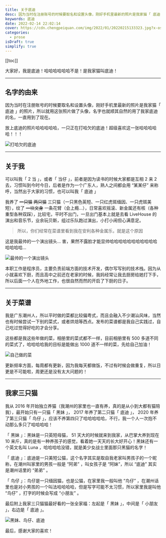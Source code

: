 ```yaml
---
title: 关于底迪
desc: 因为当时在注册账号的时候要取名和设置头像，刚好手机里最新的照片是我家猫「 底迪 」的照片，所以就用这张照片做了头像，名字也就顺其自然的用了我家底迪的名，一直用到了现在。
keywords: 底迪
date: 2022-02-14 22:02:14
cover: https://cdn.chengpeiquan.com/img/2022/01/20220215133323.jpg?x-oss-process=image/interlace,1
categories:
  - prose
isDraft: true
simplify: true
---
```


[[toc]]

大家好，我是底迪！哈哈哈哈哈哈不是！是我家猫叫底迪！

---

## 名字的由来

因为当时在注册账号的时候要取名和设置头像，刚好手机里最新的照片是我家猫「 底迪 」的照片，所以就用这张照片做了头像，名字也就顺其自然的用了我家底迪的名，一直用到了现在。

放上底迪的照片哈哈哈哈哈，一只正在打哈欠的底迪！超级喜欢这一张哈哈哈哈哈！！！

![打哈欠的底迪](https://cdn.chengpeiquan.com/img/2022/02/20220219160424.jpg?x-oss-process=image/interlace,1)

---

## 关于我

可以叫我「 2 当 」，或者「 当仔 」，前者是因为读书的时候大家都是互相 2 来 2 去，习惯叫到今时今日，后者是作为一个广东人，熟人之间都会用 “某某仔” 来称呼，当然出于大家的习惯，也可以叫我「 底迪 」

我养了 ~~一只猫~~ ~~两只猫~~ 三只猫（一只黑色英短、一只红虎斑缅因、一只虎斑美短），纹了 ~~一块文身~~ 一条花臂（会上瘾…），日常喜欢摇滚、新金属还有核（各种重型各种双踩），比较宅，平时不出门，一旦出门基本上就是去看 LiveHouse 的演出和音乐节，业余玩贝斯，组过乐队跑过演出，小打小闹但心满意足。

>所以，你们经常在菜谱里看到我在安利各种金属乐，就是这个原因

这是我最帅的一个演出镜头… 害，果然不露脸才能显帅哈哈哈哈哈哈哈哈哈哈哈哈哈哈哈…

![最帅的一个演出镜头](https://cdn.chengpeiquan.com/img/2021/02/20210218205909.jpg?x-oss-process=image/interlace,1)

本职工作是程序员，主要负责前端方面的技术开发，偶尔写写别的技术栈。因为从小就喜欢下厨，而且高中之前还在老家的时候，我妈经常让我去厨房给她打下手，所以后面一个人在外地工作，也很自然而然的开启了下厨的日子。

---

## 关于菜谱

我是广东潮州人，所以平时做的菜都比较偏粤式，而且会融入不少潮汕风味，当然也有时候尝试一下别的菜式，或者烘焙等西点。发布的菜谱都是我自己实践过，自己吃过觉得好吃的才会分享。

这些都是我这些年做的菜，相册里的菜式都不一样，目前相册里有 500 多道不同的菜式了，哈哈哈哈我的目标是能做出 1000 道不一样的菜，先给自己加油！

![自己做的菜](https://cdn.chengpeiquan.com/img/2021/02/20210218210634.jpg?x-oss-process=image/interlace,1)

更新频率方面，每周都有更新，因为我每天都做饭，不过有时候会做重复，所以日更是不可能啦，周更还是没有太大问题的！

---

## 我家三只猫

我从 2016 年开始独立养猫（我潮州的家里也一直有养，真的是从小到大都有猫陪我），最开始只有一只猫「 黑妹 」， 2017 年养了第二只猫「 底迪 」， 2020 年养了第三只猫「 鸟仔 」，应该不养第四只了哈哈哈哈哈，不行，我一个人一次抱不动那么多只了哈哈哈哈！

「 黑妹 」：黑妹是一只英短母猫， 51 天大的时候就来到我家，从巴掌大养到现在 10 来斤，真的是有一种养孩子的感觉，看着她一天天的长大好开心！黑妹还有一个英文名叫 Luna ，哈哈哈哈没错，就是美少女战士里面那只黑猫的名字！

「 底迪 」：底迪是一只美短公猫，这个名字其实是取自我老家叫男孩子的一个昵称，在潮州叫家里的男孩一般是 “阿弟” ，叫女孩子是 “阿妹”，所以 “底迪” 其实是潮州话里的 “弟弟” 。

「 鸟仔 」：鸟仔是一只缅因猫，也是公猫，在家里我一般叫他 “鸟仔” ，在潮州话里也是对小男孩的一个叫法哈哈哈哈，但是写字可能不太习惯，所以家里我是叫他 “鸟仔” ，打字的时候会写成 “小朋友” 。

最后附上我家三只猫猫最好看的一张全家福：左起是「 黑妹 」，中间是「 小朋友 」，右边是「 底迪 」。

![黑妹、鸟仔、底迪](https://cdn.chengpeiquan.com/img/2021/02/20210218211229.jpg?x-oss-process=image/interlace,1)

最后，感谢大家的喜欢！
